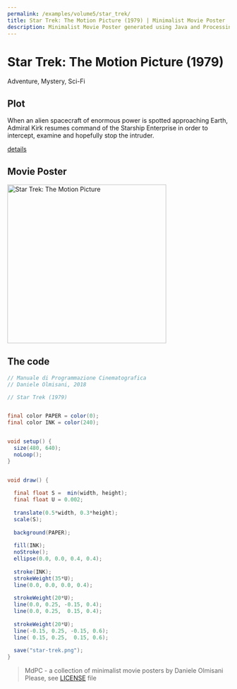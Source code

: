 ```yaml
---
permalink: /examples/volume5/star_trek/
title: Star Trek: The Motion Picture (1979) | Minimalist Movie Poster
description: Minimalist Movie Poster generated using Java and Processing.
---
```


# Star Trek: The Motion Picture (1979)

Adventure, Mystery, Sci-Fi

## Plot
When an alien spacecraft of enormous power is spotted approaching Earth, Admiral Kirk resumes command of the Starship Enterprise in order to intercept, examine and hopefully stop the intruder.

[details](https://www.imdb.com/title/tt0079945/)

## Movie Poster
<img src="star-trek.png"  width="360px" title="Star Trek: The Motion Picture">


## The code
```java
// Manuale di Programmazione Cinematografica
// Daniele Olmisani, 2018

// Star Trek (1979)


final color PAPER = color(0);
final color INK = color(240);


void setup() {
  size(480, 640);
  noLoop();
}


void draw() {
  
  final float S =  min(width, height);
  final float U = 0.002;
  
  translate(0.5*width, 0.3*height);
  scale(S);
  
  background(PAPER);
  
  fill(INK);
  noStroke();
  ellipse(0.0, 0.0, 0.4, 0.4);
  
  stroke(INK);
  strokeWeight(35*U);
  line(0.0, 0.0, 0.0, 0.4);
  
  strokeWeight(20*U);
  line(0.0, 0.25, -0.15, 0.4);
  line(0.0, 0.25,  0.15, 0.4);
  
  strokeWeight(20*U);
  line(-0.15, 0.25, -0.15, 0.6);
  line( 0.15, 0.25,  0.15, 0.6);
 
  save("star-trek.png");
}
```

> MdPC - a collection of minimalist movie posters
> by Daniele Olmisani
> Please, see [LICENSE](../../../LICENSE) file
